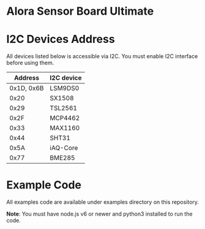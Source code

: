 Alora Sensor Board Ultimate
===========================

# I2C Devices Address

All devices listed below is accessible via I2C. You must enable I2C interface before using them.

Address|I2C device
-------|------
0x1D, 0x6B | LSM9DS0
0x20 | SX1508
0x29 | TSL2561
0x2F | MCP4462
0x33 | MAX1160
0x44 | SHT31
0x5A | iAQ-Core
0x77 | BME285

# Example Code

All examples code are available under examples directory on this repository.

**Note**: You must have node.js v6 or newer and python3 installed to run the code.
